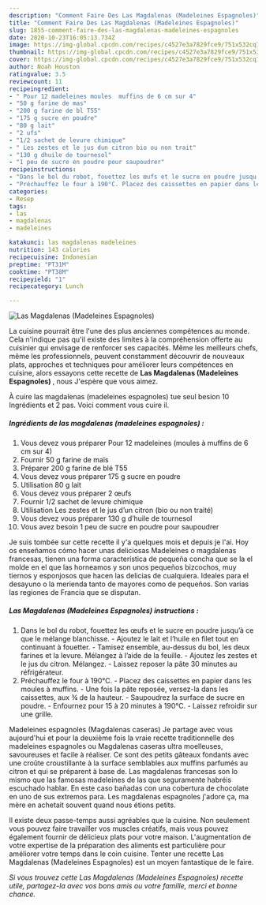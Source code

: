 ```yaml
---
description: "Comment Faire Des Las Magdalenas (Madeleines Espagnoles)"
title: "Comment Faire Des Las Magdalenas (Madeleines Espagnoles)"
slug: 1855-comment-faire-des-las-magdalenas-madeleines-espagnoles
date: 2020-10-23T16:05:13.734Z
image: https://img-global.cpcdn.com/recipes/c4527e3a7829fce9/751x532cq70/las-magdalenas-madeleines-espagnoles-photo-principale-de-la-recette.jpg
thumbnail: https://img-global.cpcdn.com/recipes/c4527e3a7829fce9/751x532cq70/las-magdalenas-madeleines-espagnoles-photo-principale-de-la-recette.jpg
cover: https://img-global.cpcdn.com/recipes/c4527e3a7829fce9/751x532cq70/las-magdalenas-madeleines-espagnoles-photo-principale-de-la-recette.jpg
author: Noah Houston
ratingvalue: 3.5
reviewcount: 11
recipeingredient:
- " Pour 12 madeleines moules  muffins de 6 cm sur 4"
- "50 g farine de mas"
- "200 g farine de bl T55"
- "175 g sucre en poudre"
- "80 g lait"
- "2 ufs"
- "1/2 sachet de levure chimique"
- " Les zestes et le jus dun citron bio ou non trait"
- "130 g dhuile de tournesol"
- "1 peu de sucre en poudre pour saupoudrer"
recipeinstructions:
- "Dans le bol du robot, fouettez les œufs et le sucre en poudre jusqu’à ce que le mélange blanchisse. Ajoutez le lait et l’huile en filet tout en continuant à fouetter. Tamisez ensemble, au-dessus du bol, les deux farines et la levure. Mélangez à l’aide de la feuille. Ajoutez les zestes et le jus du citron. Mélangez. Laissez reposer la pâte 30 minutes au réfrigérateur."
- "Préchauffez le four à 190°C. Placez des caissettes en papier dans les moules à muffins. Une fois la pâte reposée, versez-la dans les caissettes, aux ¾ de la hauteur. Saupoudrez la surface de sucre en poudre. Enfournez pour 15 à 20 minutes à 190°C. Laissez refroidir sur une grille."
categories:
- Resep
tags:
- las
- magdalenas
- madeleines

katakunci: las magdalenas madeleines 
nutrition: 143 calories
recipecuisine: Indonesian
preptime: "PT31M"
cooktime: "PT38M"
recipeyield: "1"
recipecategory: Lunch

---
```



![Las Magdalenas (Madeleines Espagnoles)](https://img-global.cpcdn.com/recipes/c4527e3a7829fce9/751x532cq70/las-magdalenas-madeleines-espagnoles-photo-principale-de-la-recette.jpg)

La cuisine pourrait être l'une des plus anciennes compétences au monde. Cela n'indique pas qu'il existe des limites à la compréhension offerte au cuisinier qui envisage de renforcer ses capacités. Même les meilleurs chefs, même les professionnels, peuvent constamment découvrir de nouveaux plats, approches et techniques pour améliorer leurs compétences en cuisine, alors essayons cette recette de <strong> Las Magdalenas (Madeleines Espagnoles) </strong>, nous J'espère que vous aimez.

<!--inarticleads1-->

À cuire las magdalenas (madeleines espagnoles) tue seul besion 10 Ingrédients et 2 pas. Voici comment vous cuire il.

##### Ingrédients de las magdalenas (madeleines espagnoles) :

1. Vous devez vous préparer  Pour 12 madeleines (moules à muffins de 6 cm sur 4)
1. Fournir 50 g farine de maïs
1. Préparer 200 g farine de blé T55
1. Vous devez vous préparer 175 g sucre en poudre
1. Utilisation 80 g lait
1. Vous devez vous préparer 2 œufs
1. Fournir 1/2 sachet de levure chimique
1. Utilisation  Les zestes et le jus d’un citron (bio ou non traité)
1. Vous devez vous préparer 130 g d’huile de tournesol
1. Vous avez besoin 1 peu de sucre en poudre pour saupoudrer


Je suis tombée sur cette recette il y&#39;a quelques mois et depuis je l&#39;ai. Hoy os enseñamos cómo hacer unas deliciosas Madeleines o magdalenas francesas, tienen una forma característica de pequeña concha que se la el molde en el que las horneamos y son unos pequeños bizcochos, muy tiernos y esponjosos que hacen las delicias de cualquiera. Ideales para el desayuno o la merienda tanto de mayores como de pequeños. Son varias las regiones de Francia que se disputan. 

<!--inarticleads2-->

##### Las Magdalenas (Madeleines Espagnoles) instructions :

1. Dans le bol du robot, fouettez les œufs et le sucre en poudre jusqu’à ce que le mélange blanchisse. - Ajoutez le lait et l’huile en filet tout en continuant à fouetter. - Tamisez ensemble, au-dessus du bol, les deux farines et la levure. Mélangez à l’aide de la feuille. - Ajoutez les zestes et le jus du citron. Mélangez. - Laissez reposer la pâte 30 minutes au réfrigérateur.
1. Préchauffez le four à 190°C. - Placez des caissettes en papier dans les moules à muffins. - Une fois la pâte reposée, versez-la dans les caissettes, aux ¾ de la hauteur. - Saupoudrez la surface de sucre en poudre. - Enfournez pour 15 à 20 minutes à 190°C. - Laissez refroidir sur une grille.


Madeleines espagnoles (Magdalenas caseras) Je partage avec vous aujourd&#39;hui et pour la deuxième fois la vraie recette traditionnelle des madeleines espagnoles ou Magdalenas caseras ultra moelleuses, savoureuses et facile à réaliser. Ce sont des petits gâteaux fondants avec une croûte croustillante à la surface semblables aux muffins parfumés au citron et qui se préparent à base de. Las magdalenas francesas son lo mismo que las famosas madeleines de las que seguramente habréis escuchado hablar. En este caso bañadas con una cobertura de chocolate en uno de sus extremos para. Les magdalenas espagnoles j&#39;adore ça, ma mère en achetait souvent quand nous étions petits. 

<!--inarticleads1-->

<p>
Il existe deux passe-temps aussi agréables que la cuisine. Non seulement vous pouvez faire travailler vos muscles créatifs, mais vous pouvez également fournir de délicieux plats pour votre maison. L'augmentation de votre expertise de la préparation des aliments est particulière pour améliorer votre temps dans le coin cuisine. Tenter une recette Las Magdalenas (Madeleines Espagnoles) est un moyen fantastique de le faire.
</p>

<p>
<i>Si vous trouvez cette Las Magdalenas (Madeleines Espagnoles) recette utile, partagez-la avec vos bons amis ou votre famille, merci et bonne chance.</i>
</p>

